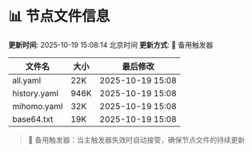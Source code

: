 # 📊 节点文件信息

**更新时间**: 2025-10-19 15:08:14 北京时间
**更新方式**: 🔄 备用触发器

| 文件名 | 大小 | 最后修改 |
|--------|------|----------|
| all.yaml | 22K | 2025-10-19 15:08 |
| history.yaml | 946K | 2025-10-19 15:08 |
| mihomo.yaml | 32K | 2025-10-19 15:08 |
| base64.txt | 19K | 2025-10-19 15:08 |

> 🔄 备用触发器：当主触发器失效时自动接管，确保节点文件的持续更新
